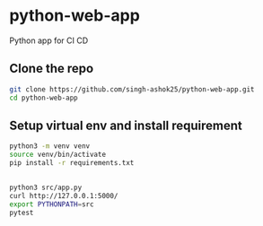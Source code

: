 # python-web-app
Python app for CI CD 
   
## Clone the repo 
```sh
git clone https://github.com/singh-ashok25/python-web-app.git
cd python-web-app
```

## Setup virtual env and install requirement
```sh    
python3 -m venv venv
source venv/bin/activate
pip install -r requirements.txt

```



## 
```sh
python3 src/app.py 
curl http://127.0.0.1:5000/ 
export PYTHONPATH=src
pytest
```

